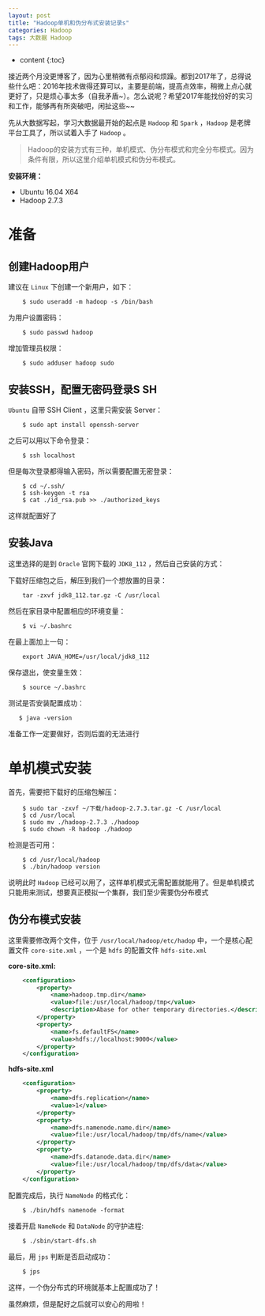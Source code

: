 ```yaml
---
layout: post
title: "Hadoop单机和伪分布式安装记录s"
categories: Hadoop
tags: 大数据 Hadoop
---
```


* content
{:toc}

接近两个月没更博客了，因为心里稍微有点郁闷和烦躁。都到2017年了，总得说些什么吧：2016年技术做得还算可以，主要是前端，提高点效率，稍微上点心就更好了，只是烦心事太多（自我矛盾~）。怎么说呢？希望2017年能找份好的实习和工作，能够再有所突破吧，闲扯这些~~





先从大数据写起，学习大数据最开始的起点是 `Hadoop` 和 `Spark` ，`Hadoop` 是老牌平台工具了，所以试着入手了 `Hadoop` 。

> Hadoop的安装方式有三种，单机模式、伪分布模式和完全分布模式。因为条件有限，所以这里介绍单机模式和伪分布模式。

**安装环境：**

* Ubuntu 16.04 X64
* Hadoop 2.7.3

# 准备

## 创建Hadoop用户

建议在 `Linux` 下创建一个新用户，如下：

```shell
    $ sudo useradd -m hadoop -s /bin/bash
```

为用户设置密码：

```shell
    $ sudo passwd hadoop
```

增加管理员权限：

```shell
    $ sudo adduser hadoop sudo
```

## 安装SSH，配置无密码登录S SH

`Ubuntu` 自带 SSH Client ，这里只需安装 Server：

```shell
    $ sudo apt install openssh-server
```

之后可以用以下命令登录：

```shell
    $ ssh localhost
```

但是每次登录都得输入密码，所以需要配置无密登录：

```shell
    $ cd ~/.ssh/
    $ ssh-keygen -t rsa
    $ cat ./id_rsa.pub >> ./authorized_keys
```

这样就配置好了

## 安装Java

这里选择的是到 `Oracle` 官网下载的 `JDK8_112` ，然后自己安装的方式：

下载好压缩包之后，解压到我们一个想放置的目录：

```shell
    tar -zxvf jdk8_112.tar.gz -C /usr/local
```

然后在家目录中配置相应的环境变量：

```shell
    $ vi ~/.bashrc
```

在最上面加上一句：

```shell
    export JAVA_HOME=/usr/local/jdk8_112
```

保存退出，使变量生效：

```shell
    $ source ~/.bashrc
```


测试是否安装配置成功：

```shell
   $ java -version     
```


准备工作一定要做好，否则后面的无法进行

# 单机模式安装

首先，需要把下载好的压缩包解压：

```shell
    $ sudo tar -zxvf ~/下载/hadoop-2.7.3.tar.gz -C /usr/local
    $ cd /usr/local
    $ sudo mv ./hadoop-2.7.3 ./hadoop
    $ sudo chown -R hadoop ./hadoop
```

检测是否可用：

```shell
    $ cd /usr/local/hadoop
    $ ./bin/hadoop version
```

说明此时 `Hadoop` 已经可以用了，这样单机模式无需配置就能用了。但是单机模式只能用来测试，想要真正模拟一个集群，我们至少需要伪分布模式

## 伪分布模式安装

这里需要修改两个文件，位于 `/usr/local/hadoop/etc/hadop` 中，一个是核心配置文件 `core-site.xml` ，一个是 `hdfs` 的配置文件 `hdfs-site.xml`

**core-site.xml:**

```xml
    <configuration>
        <property>
            <name>hadoop.tmp.dir</name>
            <value>file:/usr/local/hadoop/tmp</value>
            <description>Abase for other temporary directories.</description>
        </property>
        <property>
            <name>fs.defaultFS</name>
            <value>hdfs://localhost:9000</value>
        </property>
    </configuration>
```

**hdfs-site.xml**

```xml
    <configuration>
        <property>
            <name>dfs.replication</name>
            <value>1</value>
        </property>
        <property>
            <name>dfs.namenode.name.dir</name>
            <value>file:/usr/local/hadoop/tmp/dfs/name</value>
        </property>
        <property>
            <name>dfs.datanode.data.dir</name>
            <value>file:/usr/local/hadoop/tmp/dfs/data</value>
        </property>
    </configuration>
```

配置完成后，执行 `NameNode` 的格式化：

```shell
    $ ./bin/hdfs namenode -format
```

接着开启 `NameNode` 和 `DataNode` 的守护进程:

```shell
    $ ./sbin/start-dfs.sh
```

最后，用 `jps` 判断是否启动成功：

```shell
    $ jps
```

这样，一个伪分布式的环境就基本上配置成功了！

虽然麻烦，但是配好之后就可以安心的用啦！

